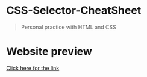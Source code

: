 # CSS-Selector-CheatSheet
>Personal practice with HTML and CSS

# Website preview
[Click here for the link](https://steven8801.github.io/CSS-Selector-CheatSheet/)
